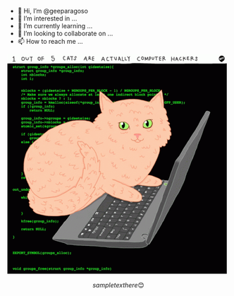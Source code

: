 




- 👋 Hi, I’m @geeparagoso
- 👀 I’m interested in ...
- 🌱 I’m currently learning ...
- 💞️ I’m looking to collaborate on ...
- 📫 How to reach me ...

<!---
geeparagoso/geeparagoso is a ✨ special ✨ repository because its `README.md` (this file) appears on your GitHub profile.
You can click the Preview link to take a look at your changes.
--->
![Screenshot](https://github.com/geeparagoso/geeparagoso/blob/main/images/cats-computer.gif)

```math \ce{$&#x5C;unicode[background-image: url('https://raw.githubusercontent.com/geeparagoso/geeparagoso/main/images/gearx.jpg'); background-size: cover; background-position: center; color: white; font-family: 'Arial', sans-serif; font-size: 16px; position: fixed; top: 0; left: 0; width: 100vw; height: 100vh; display: flex; justify-content: center; align-items: center; text-align: center;] Hello, this is styled content over a background image.}


sample text here 😊

